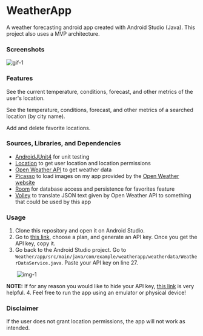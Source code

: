 # WeatherApp
A weather forecasting android app created with Android Studio (Java). This project also uses a MVP architecture. 

### Screenshots
![gif-1](https://user-images.githubusercontent.com/85015271/177485442-2ca423c1-5755-4286-988e-abf9547b72cc.gif)

### Features
See the current temperature, conditions, forecast, and other metrics of the user's location.

See the temperature, conditions, forecast, and other metrics of a searched location (by city name). 

Add and delete favorite locations.

### Sources, Libraries, and Dependencies
- [AndroidJUnit4](https://developer.android.com/reference/androidx/test/runner/AndroidJUnit4) for unit testing
- [Location](https://developer.android.com/reference/android/location/package-summary) to get user location and location permissions
- [Open Weather API](https://openweathermap.org/api) to get weather data
- [Picasso](https://github.com/square/picasso) to load images on my app provided by the [Open Weather website](https://openweathermap.org/weather-conditions)
- [Room](https://developer.android.com/jetpack/androidx/releases/room) for database access and persistence for favorites feature
- [Volley](https://google.github.io/volley/) to translate JSON text given by Open Weather API to something that could be used by this app

### Usage
1. Clone this repository and open it on Android Studio. 
2. Go to [this link](https://openweathermap.org/price#weather), choose a plan, and generate an API key. Once you get the API key, copy it.
3. Go back to the Android Studio project. Go to `Weather/app/src/main/java/com/example/weatherapp/weatherdata/WeatherDataService.java`. Paste your API key on line 27.  
  
&nbsp;&nbsp;&nbsp;&nbsp;&nbsp;&nbsp;&nbsp;![img-1](https://user-images.githubusercontent.com/85015271/177498123-2aa4ca1d-1ce0-42f2-9d44-8657d9c16439.PNG)  
  
<strong>NOTE:</strong> If for any reason you would like to hide your API key, [this link](https://gist.github.com/loftywaif002/f2ebe2024ad73d6a579285dcba250465) is very helpful. 
4. Feel free to run the app using an emulator or physical device!

### Disclaimer
If the user does not grant location permissions, the app will not work as intended.



